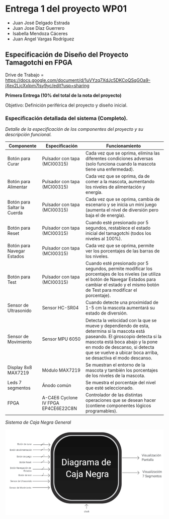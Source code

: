 # Entrega 1 del proyecto WP01

* Juan José Delgado Estrada		
* Juan Jose Díaz Guerrero		
* Isabella Mendoza Cáceres
* Juan Angel Vargas Rodríguez

## Especificación de Diseño del Proyecto Tamagotchi en FPGA

Drive de Trabajo = https://docs.google.com/document/d/1uVYzq7XdJc5DKCoQSqGOa9-jXex2LjcXxlpm7lsy9yc/edit?usp=sharing 

**Primera Entrega (10% del total de la nota del proyecto)**

Objetivo: Definición periférica del proyecto y diseño inicial.

### Especificación detallada del sistema (Completo).
*Detalle de la especificación de los componentes del proyecto y su descripción funcional.*

| Componente  | Especificación | Funcionamiento|
| ------------- | ------------- | ------------- |
| Botón para Curar  | Pulsador con tapa (MCI00315)  | Cada vez que se oprima, elimina las diferentes condiciones adversas (solo funciona cuando la mascota tiene una enfermedad). |
| Botón para Alimentar | Pulsador con tapa (MCI00315)  | Cada vez que se oprima, da de comer a la mascota, aumentando los niveles de alimentación y energía. |
| Botón para Saltar la Cuerda | Pulsador con tapa (MCI00315)  | Cada vez que se oprima, cambia de escenario y se inicia un mini juego (aumenta el nivel de diversión pero baja el de energía). |
| Botón para Reset | Pulsador con tapa (MCI00315)  | Cuando esté presionado por 5 segundos, restablece el estado inicial del tamagotchi (todos los niveles al 100%).|
| Botón para Navegar Estados| Pulsador con tapa (MCI00315)  | Cada vez que se oprima, permite ver los porcentajes de las barras de los niveles.|
| Botón para Test| Pulsador con tapa (MCI00315)  | Cuando esté presionado por 5 segundos, permite modificar los porcentajes de los niveles (se utiliza el botón de Navegar Estados para cambiar el estado y el mismo botón de Test para modificar el porcentaje).|
| Sensor de Ultrasonido | Sensor HC-SR04 | Cuando detecte una proximidad de 1-5 cm la mascota aumentará su estado de diversión.|
| Sensor de Movimiento | Sensor MPU 6050 | Detecta la velocidad con la que se mueve y dependiendo de esta, determina si la mascota está paseando. El giroscopio detecta si la mascota está boca abajo y la pone en modo de descanso, si detecta que se vuelve a ubicar boca arriba, se desactiva el modo descanso.|
| Display 8x8 MAX7219 | Módulo MAX7219 | Se muestran el entorno de la mascota y también los porcentajes de los niveles de la mascota.|
| Leds 7 segmentos | Ánodo común | Se muestra el porcentaje del nivel que esté seleccionado.|
| FPGA | A-C4E6 Cyclone IV FPGA EP4CE6E22C8N | Controlador de las distintas operaciones que se desean hacer (contiene componentes lógicos programables).|


*Sistema de Caja Negra General*

![Sistema de Caja Negra General](/Images/Diagrama%20de%20Caja%20Negra%20General.png)

